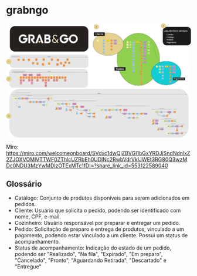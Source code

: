 # grabngo

![DDD](./docs/ddd.png "DDD")

Miro: https://miro.com/welcomeonboard/SVdxc1dwQjZBVGI1bGxYRDJjSndNdnlxZ2ZJOXVOMlVTTWF0ZThlcUZRbEh0UDlNc2RwbVdrVklJWEt3RG80Q3wzMDc0NDU3MzYwMDIzOTExMTc1fDI=?share_link_id=553122589040

## Glossário

- Catálogo: Conjunto de produtos disponíveis para serem adicionados em pedidos.
- Cliente: Usuário que solicita o pedido, podendo ser identificado com nome, CPF, e-mail.
- Cozinheiro: Usuário responsável por preparar e entregar um pedido.
- Pedido: Solicitação de preparo e entrega de produtos, vinculado a um pagamento, podendo estar vinculado a um cliente. Possui um status de acompanhamento.
- Status de acompanhamento: Indicação do estado de um pedido, podendo ser "Realizado", "Na fila", "Expirado", "Em preparo", "Cancelado", "Pronto", "Aguardando Retirada", "Descartado" e "Entregue"

